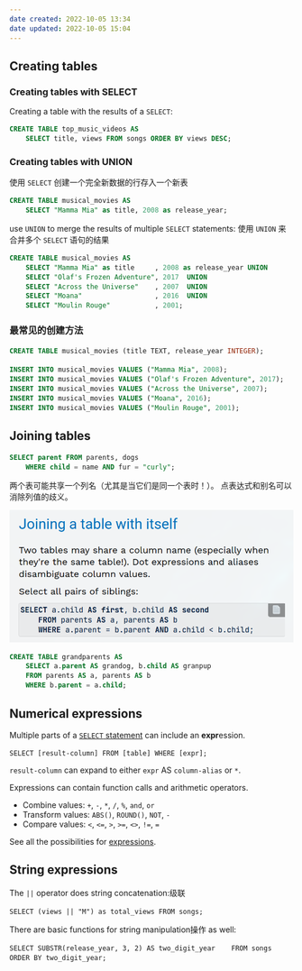```yaml
---
date created: 2022-10-05 13:34
date updated: 2022-10-05 15:04
---
```


## Creating tables

### Creating tables with SELECT

Creating a table with the results of a `SELECT`:

```sql
CREATE TABLE top_music_videos AS
    SELECT title, views FROM songs ORDER BY views DESC;
```

### Creating tables with UNION

使用 `SELECT` 创建一个完全新数据的行存入一个新表

```sql
CREATE TABLE musical_movies AS
    SELECT "Mamma Mia" as title, 2008 as release_year;
```

use `UNION` to merge the results of multiple `SELECT` statements:
使用 `UNION` 来合并多个 `SELECT` 语句的结果

```sql
CREATE TABLE musical_movies AS
    SELECT "Mamma Mia" as title     , 2008 as release_year UNION
    SELECT "Olaf's Frozen Adventure", 2017  UNION
    SELECT "Across the Universe"    , 2007  UNION
    SELECT "Moana"                  , 2016  UNION
    SELECT "Moulin Rouge"           , 2001;
```

### 最常见的创建方法

```sql
CREATE TABLE musical_movies (title TEXT, release_year INTEGER);

INSERT INTO musical_movies VALUES ("Mamma Mia", 2008);
INSERT INTO musical_movies VALUES ("Olaf's Frozen Adventure", 2017);
INSERT INTO musical_movies VALUES ("Across the Universe", 2007);
INSERT INTO musical_movies VALUES ("Moana", 2016);
INSERT INTO musical_movies VALUES ("Moulin Rouge", 2001);
```

## Joining tables

```sql
SELECT parent FROM parents, dogs
    WHERE child = name AND fur = "curly";
```

两个表可能共享一个列名（尤其是当它们是同一个表时！）。 点表达式和别名可以消除列值的歧义。

![](./attachments/Pasted%20image%2020221005145924.png)

```sql
CREATE TABLE grandparents AS
    SELECT a.parent AS grandog, b.child AS granpup
    FROM parents AS a, parents AS b
    WHERE b.parent = a.child;
```

## Numerical expressions

Multiple parts of a [`SELECT` statement](https://www.sqlite.org/lang_select.html) can include an **expr**ession.

`SELECT [result-column] FROM [table] WHERE [expr];`

`result-column` can expand to either `expr` AS `column-alias` or `*`.

Expressions can contain function calls and arithmetic operators.

- Combine values: `+`, `-`, `*`, `/`, `%`, `and`, `or`
- Transform values: `ABS()`, `ROUND()`, `NOT`, `-`
- Compare values: `<`, `<=`, `>`, `>=`, `<>`, `!=`, `=`

See all the possibilities for [expressions](https://www.sqlite.org/syntax/expr.html).

## String expressions

The `||` operator does string concatenation:级联

`SELECT (views || "M") as total_views FROM songs;`

There are basic functions for string manipulation操作 as well:

`SELECT SUBSTR(release_year, 3, 2) AS two_digit_year    FROM songs ORDER BY two_digit_year;`
